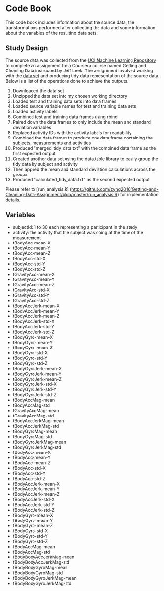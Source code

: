 Code Book
=========

This code book includes information about the source data, the transformations performed after collecting the data and some information about the variables of the resulting data sets.

Study Design
------------

The source data was collected from the [UCI Machine Learning Repository](http://archive.ics.uci.edu/ml/datasets/Human+Activity+Recognition+Using+Smartphones) to complete an assignment for a Coursera course named Getting and Cleaning Data instructed by Jeff Leek. The assignment involved working with the [data set](https://d396qusza40orc.cloudfront.net/getdata%2Fprojectfiles%2FUCI%20HAR%20Dataset.zip) and producing tidy data representation of the source data. Below is a list of the operations done to achieve the outputs.

1. Downloaded the data set
2. Unzipped the data set into my chosen working directory
3. Loaded test and training data sets into data frames
4. Loaded source variable names for test and training data sets
5. Loaded activity labels
6. Combined test and training data frames using rbind
7. Paired down the data frames to only include the mean and standard deviation variables
8. Replaced activity IDs with the activity labels for readability
9. Combined the data frames to produce one data frame containing the subjects, measurements and activities
10. Produced "merged_tidy_data.txt" with the combined data frame as the first expected output
11. Created another data set using the data.table library to easily group the tidy data by subject and activity
12. Then applied the mean and standard deviation calculations across the groups
13. Produced "calculated_tidy_data.txt" as the second expected output

Please refer to [run_analysis.R] (https://github.com/zyng2016/Getting-and-Cleaning-Data-Assignment/blob/master/run_analysis.R) for implementation details.

Variables
---------

- subjectId: 1 to 30 each representing a participant in the study
- activity: the activity that the subject was doing at the time of the measurement
- tBodyAcc-mean-X        
- tBodyAcc-mean-Y
- tBodyAcc-mean-Z
- tBodyAcc-std-X
- tBodyAcc-std-Y
- tBodyAcc-std-Z
- tGravityAcc-mean-X
- tGravityAcc-mean-Y
- tGravityAcc-mean-Z
- tGravityAcc-std-X
- tGravityAcc-std-Y
- tGravityAcc-std-Z
- tBodyAccJerk-mean-X
- tBodyAccJerk-mean-Y
- tBodyAccJerk-mean-Z
- tBodyAccJerk-std-X
- tBodyAccJerk-std-Y
- tBodyAccJerk-std-Z
- tBodyGyro-mean-X
- tBodyGyro-mean-Y
- tBodyGyro-mean-Z
- tBodyGyro-std-X
- tBodyGyro-std-Y
- tBodyGyro-std-Z
- tBodyGyroJerk-mean-X
- tBodyGyroJerk-mean-Y
- tBodyGyroJerk-mean-Z
- tBodyGyroJerk-std-X
- tBodyGyroJerk-std-Y
- tBodyGyroJerk-std-Z
- tBodyAccMag-mean
- tBodyAccMag-std
- tGravityAccMag-mean
- tGravityAccMag-std
- tBodyAccJerkMag-mean
- tBodyAccJerkMag-std
- tBodyGyroMag-mean
- tBodyGyroMag-std
- tBodyGyroJerkMag-mean
- tBodyGyroJerkMag-std
- fBodyAcc-mean-X
- fBodyAcc-mean-Y
- fBodyAcc-mean-Z
- fBodyAcc-std-X
- fBodyAcc-std-Y
- fBodyAcc-std-Z
- fBodyAccJerk-mean-X
- fBodyAccJerk-mean-Y
- fBodyAccJerk-mean-Z
- fBodyAccJerk-std-X
- fBodyAccJerk-std-Y
- fBodyAccJerk-std-Z
- fBodyGyro-mean-X
- fBodyGyro-mean-Y
- fBodyGyro-mean-Z
- fBodyGyro-std-X
- fBodyGyro-std-Y
- fBodyGyro-std-Z
- fBodyAccMag-mean
- fBodyAccMag-std
- fBodyBodyAccJerkMag-mean
- fBodyBodyAccJerkMag-std
- fBodyBodyGyroMag-mean
- fBodyBodyGyroMag-std
- fBodyBodyGyroJerkMag-mean
- fBodyBodyGyroJerkMag-std